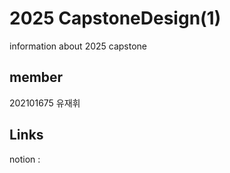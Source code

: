 # 2025 CapstoneDesign(1)
information about 2025 capstone

## member
202101675 유재휘

## Links
notion : 
